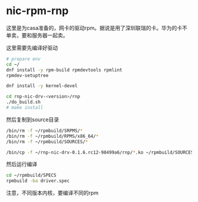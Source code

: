 # nic-rpm-rnp

这里是为casa准备的，网卡的驱动rpm。据说是用了深圳联瑞的卡。华为的卡不单卖，要和服务器一起卖。

这里需要先编译好驱动
```bash
# prepare env
cd ~/
dnf install -y rpm-build rpmdevtools rpmlint
rpmdev-setuptree

dnf install -y kernel-devel

cd rnp-nic-drv-<version>/rnp
./do_build.sh
# make install

```
然后复制到source目录
```bash
/bin/rm -f ~/rpmbuild/SRPMS/*
/bin/rm -f ~/rpmbuild/RPMS/x86_64/*
/bin/rm -f ~/rpmbuild/SOURCES/*

/bin/cp -f ~/rnp-nic-drv-0.1.6.rc12-98499a6/rnp/*.ko ~/rpmbuild/SOURCES/

```
然后运行编译
```bash
cd ~/rpmbuild/SPECS
rpmbuild -ba driver.spec

```

注意，不同版本内核，要编译不同的rpm

